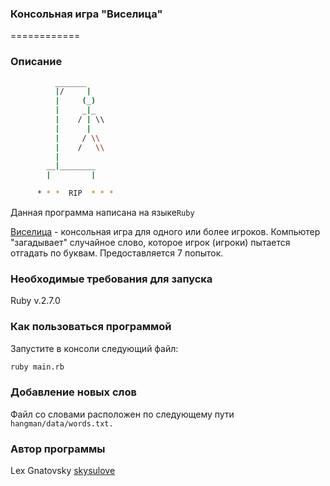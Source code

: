 ### Консольная игра "Виселица"

============

### Описание

``` bash
          _______
          |/     |
          |     (_)
          |     _|_
          |    / | \\
          |      |
          |     / \\
          |    /   \\
          |
        __|________
        |         |

      * * *  RIP  * * *
```

Данная программа написана на языке`Ruby`

[Виселица](https://ru.wikipedia.org/wiki/%D0%92%D0%B8%D1%81%D0%B5%D0%BB%D0%B8%D1%86%D0%B0_(%D0%B8%D0%B3%D1%80%D0%B0)) - консольная игра для одного или более игроков. Компьютер "загадывает" случайное слово, которое игрок (игроки) пытается отгадать по буквам. Предоставляется 7 попыток. 

### Необходимые требования для запуска

Ruby v.2.7.0

### Как пользоваться программой

Запустите в консоли следующий файл:
```bash
ruby main.rb
```
### Добавление новых слов
Файл со словами расположен по следующему пути `hangman/data/words.txt.`

### Автор программы
Lex Gnatovsky [skysulove](https://github.com/skysulove)
